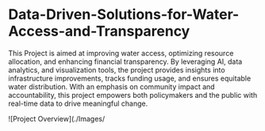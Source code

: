 # Data-Driven-Solutions-for-Water-Access-and-Transparency

This Project is aimed at improving water access, optimizing resource allocation, and enhancing financial transparency. By leveraging AI, data analytics, and visualization tools, the project provides insights into infrastructure improvements, tracks funding usage, and ensures equitable water distribution. With an emphasis on community impact and accountability, this project empowers both policymakers and the public with real-time data to drive meaningful change.

![Project Overview](./Images/
